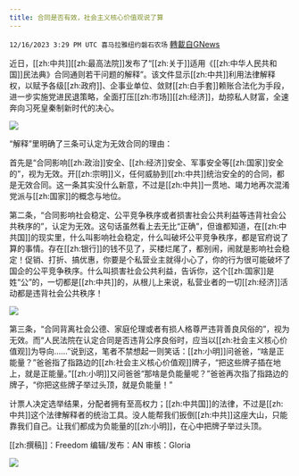 ```yaml
---
title: 合同是否有效，社会主义核心价值观说了算
---
```

`12/16/2023 3:29 PM UTC 喜马拉雅纽约磐石农场` [轉載自GNews](https://gnews.org/articles/2117789)

近日，[[zh:中共]][[zh:最高法院]]发布了“[[zh:关于]]适用《[[zh:中华人民共和国]]民法典》合同通则若干问题的解释”。该文件显示[[zh:中共]]利用法律解释权，以赋予各级[[zh:政府]]、企事业单位、敛财[[zh:白手套]]赖账合法化为手段，进一步实施党进民退策略，全面打压[[zh:市场]][[zh:经济]]，劫掠私人财富，全速奔向习死皇秦制新时代的决心。

![](https://i.imgur.com/LCdnURi.png)

“解释”里明确了三条可认定为无效合同的理由：

首先是“合同影响[[zh:政治]]安全、[[zh:经济]]安全、军事安全等[[zh:国家]]安全的”，视为无效。开[[zh:宗明]]义，任何威胁到[[zh:中共]]统治安全的的合同，都是无效合同。这一条其实没什么新意，不过是[[zh:中共]]一贯地、竭力地再次混淆党派与[[zh:国家]]的概念与地位。

第二条，“合同影响社会稳定、公平竞争秩序或者损害社会公共利益等违背社会公共秩序的”，认定为无效。这句话虽然看上去无比“正确”，但谁都知道，在[[zh:中共国]]的现实里，什么叫影响社会稳定，什么叫破坏公平竞争秩序，都是官府说了算的事情。存在[[zh:银行]]的钱不见了，买楼烂尾了，都别闹，闹就是影响社会稳定！促销、打折、搞优惠，你要是个私营业主就得小心了，你的行为很可能破坏了国企的公平竞争秩序。什么叫损害社会公共利益，告诉你，这个[[zh:国家]]是姓“公”的，一切都是[[zh:中共]]的，从根儿上来说，私营业者的一切[[zh:经济]]活动都是违背社会公共秩序！

![](https://i.imgur.com/9gnrQ1o.jpg)

第三条，“合同背离社会公德、家庭伦理或者有损人格尊严违背善良风俗的”，视为无效。而“人民法院在认定合同是否违背公序良俗时，应当以[[zh:社会主义核心价值观]]为导向……”说到这，笔者不禁想起一则笑话：[[zh:小明]]问爸爸，“啥是正能量？”爸爸指了指路边的[[zh:社会主义核心价值观]]牌子，“把这些牌子插在地上，就是正能量。”[[zh:小明]]又问爸爸“那啥是负能量呢？”爸爸再次指了指路边的牌子，“你把这些牌子举过头顶，就是负能量！”

计票人决定选举结果，分配者拥有至高权力；[[zh:中共国]]的法律，不过是[[zh:中共]]这个法律解释者的统治工具。没人能帮我们扳倒[[zh:中共]]这座大山，只能靠我们自己。让我们都成为负能量的[[zh:小明]]，在心中把牌子举过头顶。

[[zh:撰稿]]：Freedom
编辑/发布：AN
审核：Gloria

![](https://i.imgur.com/nErN4v8.jpg)

